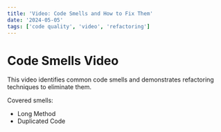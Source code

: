 ```yaml
---
title: 'Video: Code Smells and How to Fix Them'
date: '2024-05-05'
tags: ['code quality', 'video', 'refactoring']
---
```


# Code Smells Video

This video identifies common code smells and demonstrates refactoring techniques to eliminate them.

Covered smells:
- Long Method
- Duplicated Code
